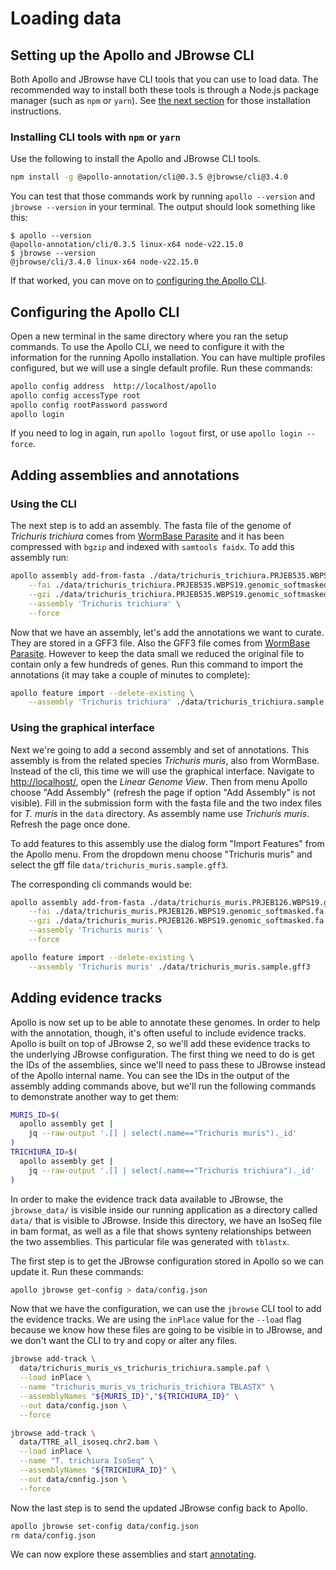 # Loading data

## Setting up the Apollo and JBrowse CLI

Both Apollo and JBrowse have CLI tools that you can use to load data. The
recommended way to install both these tools is through a Node.js package manager
(such as `npm` or `yarn`). See
[the next section](#installing-cli-tools-with-npm-or-yarn) for those
installation instructions.

### Installing CLI tools with `npm` or `yarn`

Use the following to install the Apollo and JBrowse CLI tools.

```bash npm2yarn
npm install -g @apollo-annotation/cli@0.3.5 @jbrowse/cli@3.4.0
```

You can test that those commands work by running `apollo --version` and
`jbrowse --version` in your terminal. The output should look something like
this:

```sh-session
$ apollo --version
@apollo-annotation/cli/0.3.5 linux-x64 node-v22.15.0
$ jbrowse --version
@jbrowse/cli/3.4.0 linux-x64 node-v22.15.0
```

If that worked, you can move on to
[configuring the Apollo CLI](#configuring-the-apollo-cli).

## Configuring the Apollo CLI

Open a new terminal in the same directory where you ran the setup commands. To
use the Apollo CLI, we need to configure it with the information for the running
Apollo installation. You can have multiple profiles configured, but we will use
a single default profile. Run these commands:

```sh
apollo config address  http://localhost/apollo
apollo config accessType root
apollo config rootPassword password
apollo login
```

If you need to log in again, run `apollo logout` first, or use
`apollo login --force`.

## Adding assemblies and annotations

### Using the CLI

The next step is to add an assembly. The fasta file of the genome of *Trichuris
trichiura* comes from [WormBase
Parasite](https://ftp.ebi.ac.uk/pub/databases/wormbase/parasite/releases/WBPS19/species/trichuris_trichiura/PRJEB535/trichuris_trichiura.PRJEB535.WBPS19.genomic_softmasked.fa.gz)
and it has been compressed with `bgzip` and indexed with `samtools faidx`. To add this assembly run:

```sh
apollo assembly add-from-fasta ./data/trichuris_trichiura.PRJEB535.WBPS19.genomic_softmasked.fa.gz \
    --fai ./data/trichuris_trichiura.PRJEB535.WBPS19.genomic_softmasked.fa.gz.fai \
    --gzi ./data/trichuris_trichiura.PRJEB535.WBPS19.genomic_softmasked.fa.gz.gzi \
    --assembly 'Trichuris trichiura' \
    --force
```

Now that we have an assembly, let's add the annotations we want to curate. They
are stored in a GFF3 file. Also the GFF3 file comes from [WormBase
Parasite](https://ftp.ebi.ac.uk/pub/databases/wormbase/parasite/releases/WBPS19/species/trichuris_trichiura/PRJEB535/trichuris_trichiura.PRJEB535.WBPS19.annotations.gff3.gz).
However to keep the data small we reduced the original file to contain only a
few hundreds of genes. Run this command to import the annotations (it may take
a couple of minutes to complete):

```sh
apollo feature import --delete-existing \
    --assembly 'Trichuris trichiura' ./data/trichuris_trichiura.sample.gff3
```

### Using the graphical interface

Next we're going to add a second assembly and set of annotations. This assembly
is from the related species *Trichuris muris*, also from WormBase. Instead of
the cli, this time we will use the graphical interface. Navigate to
[http://localhost/](http://localhost/), open the *Linear Genome View*. Then
from menu Apollo choose "Add Assembly" (refresh the page if option "Add
Assembly" is not visible). Fill in the submission form with the fasta file and
the two index files for *T. muris* in the `data` directory. As assembly name use *Trichuris muris*.
Refresh the page once done.

To add features to this assembly use the dialog form "Import Features" from the
Apollo menu. From the dropdown menu choose "Trichuris muris" and select the gff
file `data/trichuris_muris.sample.gff3`.

The corresponding cli commands would be:

```sh
apollo assembly add-from-fasta ./data/trichuris_muris.PRJEB126.WBPS19.genomic_softmasked.fa.gz \
    --fai ./data/trichuris_muris.PRJEB126.WBPS19.genomic_softmasked.fa.gz.fai \
    --gzi ./data/trichuris_muris.PRJEB126.WBPS19.genomic_softmasked.fa.gz.gzi \
    --assembly 'Trichuris muris' \
    --force

apollo feature import --delete-existing \
    --assembly 'Trichuris muris' ./data/trichuris_muris.sample.gff3
```

## Adding evidence tracks

Apollo is now set up to be able to annotate these genomes. In order to help with
the annotation, though, it's often useful to include evidence tracks. Apollo is
built on top of JBrowse 2, so we'll add these evidence tracks to the underlying
JBrowse configuration. The first thing we need to do is get the IDs of the
assemblies, since we'll need to pass these to JBrowse instead of the Apollo
internal name. You can see the IDs in the output of the assembly adding commands
above, but we'll run the following commands to demonstrate another way to get
them:

```sh
MURIS_ID=$(
  apollo assembly get |
    jq --raw-output '.[] | select(.name=="Trichuris muris")._id'
)
TRICHIURA_ID=$(
  apollo assembly get |
    jq --raw-output '.[] | select(.name=="Trichuris trichiura")._id'
)
```

In order to make the evidence track data available to JBrowse, the
`jbrowse_data/` is visible inside our running application as a directory called
`data/` that is visible to JBrowse. Inside this directory, we have an IsoSeq
file in bam format, as well as a file that shows synteny relationships between
the two assemblies. This particular file was generated with `tblastx`.

The first step is to get the JBrowse configuration stored in Apollo so we can
update it. Run these commands:

```sh
apollo jbrowse get-config > data/config.json
```

Now that we have the configuration, we can use the `jbrowse` CLI tool to add the
evidence tracks. We are using the `inPlace` value for the `--load` flag because
we know how these files are going to be visible in to JBrowse, and we don't want
the CLI to try and copy or alter any files.

```sh
jbrowse add-track \
  data/trichuris_muris_vs_trichuris_trichiura.sample.paf \
  --load inPlace \
  --name "trichuris_muris_vs_trichuris_trichiura TBLASTX" \
  --assemblyNames "${MURIS_ID}","${TRICHIURA_ID}" \
  --out data/config.json \
  --force

jbrowse add-track \
  data/TTRE_all_isoseq.chr2.bam \
  --load inPlace \
  --name "T. trichiura IsoSeq" \
  --assemblyNames "${TRICHIURA_ID}" \
  --out data/config.json \
  --force
```

Now the last step is to send the updated JBrowse config back to Apollo.

```sh
apollo jbrowse set-config data/config.json
rm data/config.json
```

We can now explore these assemblies and start [annotating](03-annotating.md).
